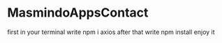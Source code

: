 ﻿# MasmindoAppsContact
 
first in your terminal write npm i axios
after that write npm install
enjoy it
